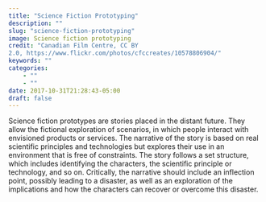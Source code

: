 ```yaml
---
title: "Science Fiction Prototyping"
description: ""
slug: "science-fiction-prototyping"
image: Science fiction prototyping
credit: "Canadian Film Centre, CC BY2.0, https://www.flickr.com/photos/cfccreates/10578806904/"
keywords: ""
categories:
    - ""
    - ""
date: 2017-10-31T21:28:43-05:00
draft: false
---
```


Science fiction prototypes are stories placed in the distant future. They allow the fictional exploration of scenarios, in which people interact with envisioned products or services. The narrative of the story is based on real scientific principles and technologies but explores their use in an environment that is free of constraints. The story follows a set structure, which includes identifying the characters, the scientific principle or technology, and so on. Critically, the narrative should include an inflection point, possibly leading to a disaster, as well as an exploration of the implications and how the characters can recover or overcome this disaster.
